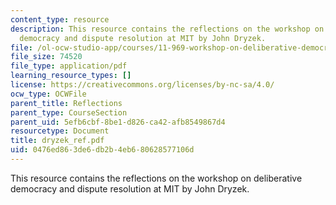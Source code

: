 ```yaml
---
content_type: resource
description: This resource contains the reflections on the workshop on deliberative
  democracy and dispute resolution at MIT by John Dryzek.
file: /ol-ocw-studio-app/courses/11-969-workshop-on-deliberative-democracy-and-dispute-resolution-summer-2005/0476ed863de6db2b4eb680628577106d_dryzek_ref.pdf
file_size: 74520
file_type: application/pdf
learning_resource_types: []
license: https://creativecommons.org/licenses/by-nc-sa/4.0/
ocw_type: OCWFile
parent_title: Reflections
parent_type: CourseSection
parent_uid: 5efb6cbf-8be1-d826-ca42-afb8549867d4
resourcetype: Document
title: dryzek_ref.pdf
uid: 0476ed86-3de6-db2b-4eb6-80628577106d
---
```

This resource contains the reflections on the workshop on deliberative democracy and dispute resolution at MIT by John Dryzek.